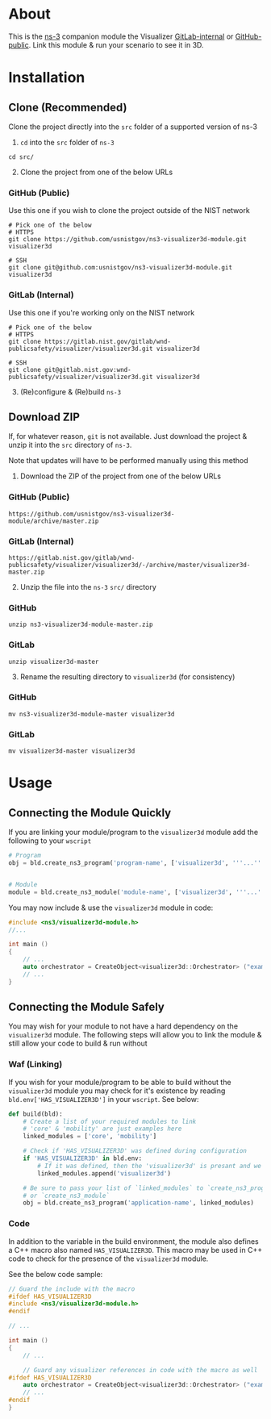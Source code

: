 # About
This is the [ns-3](https://www.nsnam.org/) companion module the
Visualizer
[GitLab-internal](https://gitlab.nist.gov/gitlab/wnd-publicsafety/visualizer/visualization) or
[GitHub-public](https://github.com/usnistgov/ns3-visualizer3d).
Link this module & run your scenario to see it in 3D.

# Installation
## Clone (Recommended)
Clone the project directly into the `src` folder of a supported
version of ns-3

1) `cd` into the `src` folder of `ns-3`

```shell
cd src/
```

2) Clone the project from one of the below URLs

### GitHub (Public)

Use this one if you wish to clone the project outside of the NIST
network
```shell
# Pick one of the below
# HTTPS
git clone https://github.com/usnistgov/ns3-visualizer3d-module.git visualizer3d

# SSH
git clone git@github.com:usnistgov/ns3-visualizer3d-module.git visualizer3d
```


### GitLab (Internal)

Use this one if you're working only on the NIST network
```shell
# Pick one of the below
# HTTPS
git clone https://gitlab.nist.gov/gitlab/wnd-publicsafety/visualizer/visualizer3d.git visualizer3d

# SSH
git clone git@gitlab.nist.gov:wnd-publicsafety/visualizer/visualizer3d.git visualizer3d
```

3) (Re)configure & (Re)build `ns-3`

## Download ZIP
If, for whatever reason, `git` is not available. Just download the
project & unzip it into the `src` directory of `ns-3`.

Note that updates will have to be performed manually using this method

1) Download the ZIP of the project from one of the below URLs

### GitHub (Public)
`https://github.com/usnistgov/ns3-visualizer3d-module/archive/master.zip`

### GitLab (Internal)
`https://gitlab.nist.gov/gitlab/wnd-publicsafety/visualizer/visualizer3d/-/archive/master/visualizer3d-master.zip`

2) Unzip the file into the `ns-3` `src/` directory
### GitHub
```shell
unzip ns3-visualizer3d-module-master.zip
```

### GitLab
```shell
unzip visualizer3d-master
```

3) Rename the resulting directory to `visualizer3d` (for consistency)
### GitHub
```shell
mv ns3-visualizer3d-module-master visualizer3d
```

### GitLab
```shell
mv visualizer3d-master visualizer3d
```

# Usage
## Connecting the Module Quickly
If you are linking your module/program to the `visualizer3d` module add the following to your `wscript`

```python
# Program
obj = bld.create_ns3_program('program-name', ['visualizer3d', '''...'''])


# Module
module = bld.create_ns3_module('module-name', ['visualizer3d', '''...'''])
```

You may now include & use the `visualizer3d` module in code:
```cpp
#include <ns3/visualizer3d-module.h>
//...

int main ()
{
    // ...
    auto orchestrator = CreateObject<visualizer3d::Orchestrator> ("example.json");
    // ...
}
```

## Connecting the Module Safely
You may wish for your module to not have a hard dependency on the `visualizer3d` module.
The following steps will allow you to link the module & still allow your code to build &
run without 

### Waf (Linking)
If you wish for your module/program to be able to build without the `visualizer3d` module
you may check for it's existence by reading `bld.env['HAS_VISUALIZER3D']` in your `wscript`. See below:

```python
def build(bld):
    # Create a list of your required modules to link
    # 'core' & 'mobility' are just examples here
    linked_modules = ['core', 'mobility']

    # Check if 'HAS_VISUALIZER3D' was defined during configuration
    if 'HAS_VISUALIZER3D' in bld.env:
        # If it was defined, then the 'visualizer3d' is presant and we may link it
        linked_modules.append('visualizer3d')

    # Be sure to pass your list of `linked_modules` to `create_ns3_program`
    # or `create_ns3_module`
    obj = bld.create_ns3_program('application-name', linked_modules)
```

### Code
In addition to the variable in the build environment, the module also defines a C++ macro
also named `HAS_VISUALIZER3D`. This macro may be used in C++ code to check for the presence
of the `visualizer3d` module.

See the below code sample:
```cpp
// Guard the include with the macro
#ifdef HAS_VISUALIZER3D
#include <ns3/visualizer3d-module.h>
#endif

// ...

int main ()
{
    // ...

    // Guard any visualizer references in code with the macro as well
#ifdef HAS_VISUALIZER3D
    auto orchestrator = CreateObject<visualizer3d::Orchestrator> ("example.json");
    // ...
#endif
}
```

